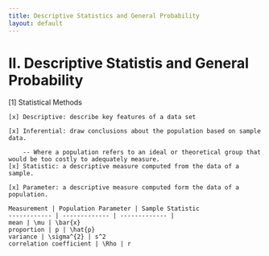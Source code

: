 ```yaml
---
title: Descriptive Statistics and General Probability
layout: default
---
```


# II. Descriptive Statistis and General Probability

[1] Statistical Methods
	
	[x] Descriptive: describe key features of a data set
	
	[x] Inferential: draw conclusions about the population based on sample data.
		
		-- Where a population refers to an ideal or theoretical group that would be too costly to adequately measure.
	[x] Statistic: a descriptive measure computed from the data of a sample.

	[x] Parameter: a descriptive measure computed form the data of a population.

	Measurement | Population Parameter | Sample Statistic
	------------ | ------------- | ------------- |
	mean | \mu | \bar{x} 
	proportion | p | \hat{p}
	variance | \sigma^{2} | s^2
	correlation coefficient | \Rho | r







